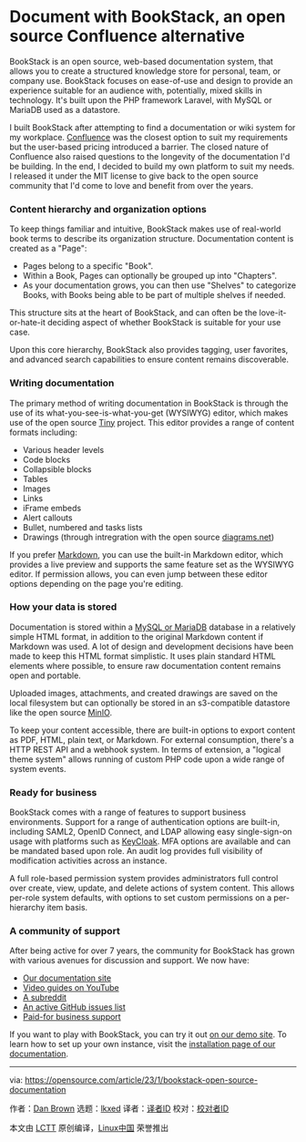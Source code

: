 [#]: subject: "Document with BookStack, an open source Confluence alternative"
[#]: via: "https://opensource.com/article/23/1/bookstack-open-source-documentation"
[#]: author: "Dan Brown https://opensource.com/users/ssddanbrown"
[#]: collector: "lkxed"
[#]: translator: " "
[#]: reviewer: " "
[#]: publisher: " "
[#]: url: " "

Document with BookStack, an open source Confluence alternative
======

BookStack is an open source, web-based documentation system, that allows you to create a structured knowledge store for personal, team, or company use. BookStack focuses on ease-of-use and design to provide an experience suitable for an audience with, potentially, mixed skills in technology. It's built upon the PHP framework Laravel, with MySQL or MariaDB used as a datastore.

I built BookStack after attempting to find a documentation or wiki system for my workplace. [Confluence][1] was the closest option to suit my requirements but the user-based pricing introduced a barrier. The closed nature of Confluence also raised questions to the longevity of the documentation I'd be building. In the end, I decided to build my own platform to suit my needs. I released it under the MIT license to give back to the open source community that I'd come to love and benefit from over the years.

### Content hierarchy and organization options

To keep things familiar and intuitive, BookStack makes use of real-world book terms to describe its organization structure. Documentation content is created as a "Page":

- Pages belong to a specific "Book".
- Within a Book, Pages can optionally be grouped up into "Chapters".
- As your documentation grows, you can then use "Shelves" to categorize Books, with Books being able to be part of multiple shelves if needed.

This structure sits at the heart of BookStack, and can often be the love-it-or-hate-it deciding aspect of whether BookStack is suitable for your use case.

Upon this core hierarchy, BookStack also provides tagging, user favorites, and advanced search capabilities to ensure content remains discoverable.

### Writing documentation

The primary method of writing documentation in BookStack is through the use of its what-you-see-is-what-you-get (WYSIWYG) editor, which makes use of the open source [Tiny][2] project. This editor provides a range of content formats including:

- Various header levels
- Code blocks
- Collapsible blocks
- Tables
- Images
- Links
- iFrame embeds
- Alert callouts
- Bullet, numbered and tasks lists
- Drawings (through intregration with the open source [diagrams.net][3])

If you prefer [Markdown][4], you can use the built-in Markdown editor, which provides a live preview and supports the same feature set as the WYSIWYG editor. If permission allows, you can even jump between these editor options depending on the page you're editing.

### How your data is stored

Documentation is stored within a [MySQL or MariaDB][5] database in a relatively simple HTML format, in addition to the original Markdown content if Markdown was used. A lot of design and development decisions have been made to keep this HTML format simplistic. It uses plain standard HTML elements where possible, to ensure raw documentation content remains open and portable.

Uploaded images, attachments, and created drawings are saved on the local filesystem but can optionally be stored in an s3-compatible datastore like the open source [MinIO][6].

To keep your content accessible, there are built-in options to export content as PDF, HTML, plain text, or Markdown. For external consumption, there's a HTTP REST API and a webhook system. In terms of extension, a "logical theme system" allows running of custom PHP code upon a wide range of system events.

### Ready for business

BookStack comes with a range of features to support business environments. Support for a range of authentication options are built-in, including SAML2, OpenID Connect, and LDAP allowing easy single-sign-on usage with platforms such as [KeyCloak][7]. MFA options are available and can be mandated based upon role. An audit log provides full visibility of modification activities across an instance.

A full role-based permission system provides administrators full control over create, view, update, and delete actions of system content. This allows per-role system defaults, with options to set custom permissions on a per-hierarchy item basis.

### A community of support

After being active for over 7 years, the community for BookStack has grown with various avenues for discussion and support. We now have:

- [Our documentation site][8]
- [Video guides on YouTube][9]
- [A subreddit][10]
- [An active GitHub issues list][11]
- [Paid-for business support][12]

If you want to play with BookStack, you can try it out [on our demo site][13]. To learn how to set up your own instance, visit the [installation page of our documentation][14].

--------------------------------------------------------------------------------

via: https://opensource.com/article/23/1/bookstack-open-source-documentation

作者：[Dan Brown][a]
选题：[lkxed][b]
译者：[译者ID](https://github.com/译者ID)
校对：[校对者ID](https://github.com/校对者ID)

本文由 [LCTT](https://github.com/LCTT/TranslateProject) 原创编译，[Linux中国](https://linux.cn/) 荣誉推出

[a]: https://opensource.com/users/ssddanbrown
[b]: https://github.com/lkxed
[1]: https://opensource.com/article/20/9/open-source-alternatives-confluence
[2]: https://github.com/tinymce/
[3]: https://www.diagrams.net/
[4]: https://opensource.com/article/19/9/introduction-markdown
[5]: https://opensource.com/downloads/mariadb-mysql-cheat-sheet
[6]: https://github.com/minio/
[7]: https://www.keycloak.org/
[8]: https://www.bookstackapp.com/docs/
[9]: https://www.youtube.com/c/BookStackApp
[10]: https://www.reddit.com/r/bookstack
[11]: https://github.com/BookStackApp/BookStack/issues
[12]: https://www.bookstackapp.com/support
[13]: https://demo.bookstackapp.com/books/bookstack-demo-site/page/logging-in-to-the-demo-site
[14]: https://www.bookstackapp.com/docs/admin/installation/
